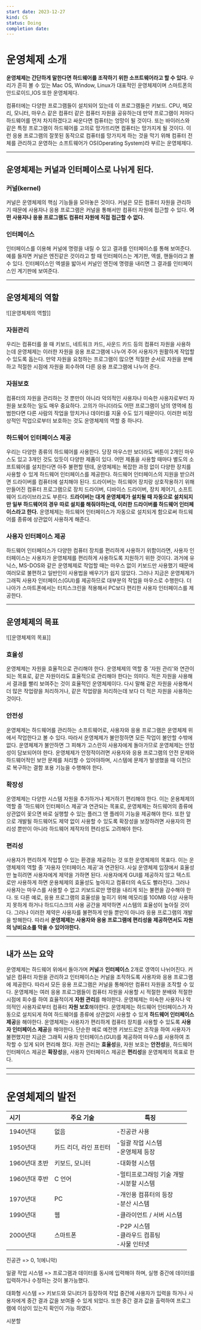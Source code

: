 ```yaml
---
start date: 2023-12-27
kind: CS
status: Doing
completion date:
---
```


# 운영체제 소개

__운영체제는 간단하게 말한다면 하드웨어를 조작하기 위한 소프트웨어라고 할 수 있다.__
우리가 흔히 볼 수 있는 Mac OS, Window, Linux가 대표적인 운영체제이며 스마트폰의 안드로이드,IOS 또한 운영체제다.

컴퓨터에는 다양한 프로그램들이 설치되어 있는데 이 프로그램들은 키보드. CPU, 메모리, 모니터, 마우스 같은 컴퓨터 같은 컴퓨터 자원을 공유하는데 만약 프로그램이 저마다 하드웨어를 먼저 차지하겠다고 싸운다면 컴퓨터는 엉망이 될 것이다. 또는 바이러스와 같은 특정 프로그램이 하드웨어를 고의로 망가뜨리면 컴퓨터는 망가지게 될 것이다. 이런 응용 프로그램의 잘못된 동작으로 컴퓨터를 망가지게 하는 것을 막기 위해 컴퓨터 전체를 관리하고 운영하는 소프트웨어가 OS(Operating System)라 부르는 운영체제다.


***

## 운영체제는 커널과 인터페이스로 나뉘게 된다.


### 커널(kernel)

커널은 운영체제의 핵심 기능들을 모아놓은 것이다.
커널은 모든 컴퓨터 자원을 관리하기 때문에 사용자나 응용 프로그램은 커널을 통해서만 컴퓨터 자원에 접근할 수 있다. **어떤 사용자나 응용 프로그램도 컴퓨터 자원에 직접 접근할 수 없다.**

### 인터페이스

인터페이스를 이용해 커널에 명령을 내릴 수 있고 결과를 인터페이스를 통해 보여준다.
예를 들자면 커널은 엔진같은 것이라고 할 때 인터페이스는 계기판, 엑셀, 핸들이라고 볼 수 있다. 인터페이스인 엑셀을 밟아서 커널인 엔진에 명령을 내리면 그 결과를 인터페이스인 계기판에 보여준다.


***

## 운영체제의 역할


![[운영체제의 역할]]

### 자원관리

우리는 컴퓨터를 쓸 때 키보드, 네트워크 카드, 사운드 카드 등의 컴퓨터 자원을 사용하는데 운영체제는 이러한 자원을 응용 프로그램에 나누어 주어 사용자가 원활하게 작업할 수 있도록 돕는다. 만약 자원을 요청하는 프로그램이 많으면 적절한 순서로 자원을 분배하고 적절한 시점에 자원을 회수하여 다른 응용 프로그램에 나누어 준다.

### 자원보호

컴퓨터의 자원을 관리하는 것 뿐만이 아니라 악의적인 사용자나 미숙한 사용자로부터 자원을 보호하는 일도 매우 중요하다. 고의가 아니더라도 어떤 프로그램이 남의 영역에 침범한다면 다른 사람의 작업을 망치거나 데이터를 지울 수도 있기 때문이다. 이러한 비정상적인 작업으로부터 보호하는 것도 운영체제의 역할 중 하나다.

### 하드웨어 인터페이스 제공

우리는 다양한 종류의 하드웨어를 사용한다. 당장 마우스만 보더라도 버튼이 2개인 마우스도 있고 3개인 것도 있듯이 다양한  제품이 있다. 어떤 제품을 사용할 때마다 별도의 소프트웨어를 설치한다면 아주 불편할 텐데, 운영체제는 복잡한 과정 없이 다양한 장치를 사용할 수 있게 하드웨어 인터페이스를 제공한다. 하드웨어 인터페이스의 지원을 받으려면 드라이버를 컴퓨터에 설치해야 된다. 드라이버는 하드웨어 장치랑 상호작용하기 위해 만들어진 컴퓨터 프로그램으로 장치 드라이버, 디바이스 드라이버, 장치 제어기, 소프트웨어 드라이브라고도 부른다. **드라이버는 대게 운영체제가 설치될 때 자동으로 설치되지만 일부 하드웨어의 경우 따로 설치를 해줘야하는데, 이러한 드라이버를 하드웨어 인터페이스라고 한다.** 운영체제는 하드웨어 인터페이스가 자동으로 설치되게 함으로써 하드웨어를 종류에 상관없이 사용하게 해준다.

### 사용자 인터페이스 제공

하드웨어 인터페이스가 다양한 컴퓨터 장치를 편리하게 사용하기 위함이라면, 사용자 인터페이스는 사용자가 운영체제를 편리하게 사용하도록 지원하기 위한 것이다. 과거에 유닉스, MS-DOS와 같은 운영체제로 작업할 때는 마우스 없이 키보드만 사용했기 때문에 여러모로 불편하고 일반인이 사용법을 배우기가 쉽지 않았다. 그러나 지금은 운영체제가 그래픽 사용자 인터페이스(GUI)를 제공하므로 대부분의 작업을 마우스로 수행한다. 더 나아가 스마트폰에서는 터치스크린을 적용해서 PC보다 편리한 사용자 인터페이스를 제공한다.


***

## 운영체제의 목표

![[운영체제의 목표]]

### 효율성

운영체제는 자원을 효율적으로 관리해야 한다. 운영체제의 역할 중 '자원 관리'와 연관이 되는 목표로, 같은 자원이라도 효율적으로 관리해야 한다는 의미다. 적은 자원을 사용해서 결과를 빨리 보여주는 것이 효율적인 운영체제이다. 다시 말해 같은 자원을 사용해서 더 많은 작업량을 처리하거나, 같은 작업량을 처리하는데 보다 더 적은 자원을 사용하는 것이다.

### 안전성

운영체제는 하드웨어를 관리하는 소프트웨어로, 사용자와 응용 프로그램은 운영체제 위에서 작업한다고 볼 수 있다. 따라서 운영체제가 불안정하면 모든 작업이 불안할 수밖에 없다. 운영체제가 불안하면 그 피해가 고스란히 사용자에게 돌아가므로 운영체제는 안정성이 담보되어야 한다. 운영체제가 안정적이려면 사용자와 응용 프로그램의 안전 문제와 하드웨어적인 보안 문제를 처리할 수 있어야하며, 시스템에 문제가 발생했을 때 이전으로 복구하는 결함 포용 기능을 수행해야 한다.

### 확장성

운영체제는 다양한 시스템 자원을 추가하거나 제거하기 편리해야 한다. 이는 운용체제의 역할 중 '하드웨어 인터페이스 제공'과 연관되는 목표로, 운영체제는 하드웨어의 종류에 상관없이 꽂으면 바로 실행할 수 있는 플러그 앤 플레이 기능을 제공해야 한다. 또한 앞으로 개발될 하드웨어도 제약 없이 사용할 수 있도록 확장성을 보장하려면 사용자의 편리성 뿐만이 아니라 하드웨어 제작자의 편리성도 고려해야 한다.

### 편리성

사용자가 편리하게 작업할 수 있는 환경을 제공하는 것 또한 운영체제의 목표다. 이는 운영체제의 역할 중 '자용자 인터페이스 제공'과 연관된다. 사실 운영체제 입장에서 효율성만 높히려면 사용자에게 제약을 가하면 된다. 사용자에게 GUI를 제공하지 않고 텍스트로만 사용하게 하면 운용체제의 효율성도 높아지고 컴퓨터의 속도도 빨라진다. 그러나 사용자는 마우스를 사용할 수 없고 키보드로만 명령을 내리게 되는 불편을 감수해야 한다. 또 다른 예로, 응용 프로그램의 효율성을 높히기 위해 메모리를 100MB 이상 사용하지 못하게 하거나 하드디스크의 사용 공간을 제약하면 시스템의 효율성이 높아질 것이다. 그러나 이러한 제약은 사용자를 불편하게 만들 뿐만이 아니라 응용 프로그램의 개발을 방해한다. 따라서 **운영체제는 사용자와 응용 프로그램에 편리성을 제공하면서도 자원의 낭비요소를 막을 수 있어야한다.**


***

## 내가 쓰는 요약

운영체제는 하드웨어 위에서 돌아가며 **커널**과 **인터페이스** 2개로 영역이 나뉘어진다. 커널은 컴퓨터 자원을 관리하고 인터페이스는 커널을 조작하도록 사용자와 응용 프로그램에 제공한다. 따라서 모든 응용 프로그램은 커널을 통해야만 컴퓨터 자원을 조작할 수 있다.
운영체제는 여러 응용 프로그램들이 컴퓨터 자원을 사용할 시 적절한 분배와 적절한 시점에 회수를 하여 효율적이게 **자원 관리**를 해야한다. 운영체제는 미숙한 사용자나 악의적인 사용자로부터 컴퓨터 **자원 보호**해야한다. 운영체제는 하드웨어 인터페이스가 자동으로 설치되게 하여 하드웨어를 종류에 상관없이 사용할 수 있게 **하드웨어 인터페이스 제공**을 해야한다. 운영체제는 사용자가 편리하게 컴퓨터 장치를 사용할 수 있도록 **사용자 인터페이스 제공**을 해야한다. 단순한 예로 예전엔 키보드로만 조작을 하여 사용자가 불편했지만 지금은 그래픽 사용자 인터페이스(GUI)를 제공하여 마우스를 사용하여 조작할 수 있게 되어 편리해 졌다. 
자원 관리는 **효율성**을, 자원 보호는 **안전성**을, 하드웨어 인터페이스 제공은 **확장성**을, 사용자 인터페이스 제공은 **편리성**을 운영체제의 목표로 한다.


---
---

# 운영체제의 발전

| 시기          | 주요 기술              | 특징                                |
|:------------- | ---------------------- | ----------------------------------- |
|               |                        |                                     |
| 1940년대      | 없음                   | -진공관 사용                        |
| 1950년대      | 카드 리더, 라인 프린터 | -일괄 작업 시스템<br>-운영체제 등장 |
| 1960년대 초반 | 키보드, 모니터         | -대화형 시스템                      |
| 1960년대 후반 | C 언어                 | -멀티프로그래밍 기술 개발<br>-시분할 시스템                                    |
| 1970년대      | PC                     | -개인용 컴퓨터의 등장<br>-분산 시스템                                    |
| 1990년대      | 웹                     | -클라이언트 / 서버 시스템                                    |
| 2000년대      | 스마트폰               | -P2P 시스템<br>-클라우드 컴퓨팅<br>-사물 인터넷                                    |

진공관 
=> 0, 1(에니악)

일괄 작업 시스템 
=> 프로그램과 데이터를 동시에 입력해야 하며, 실행 중간에 데이터를 입력하거나 수정하는 것이 불가능했다.

대화형 시스템
=> 키보드와 모니터가 등장하여 작업 중간에 사용자가 입력을 하거나 사용자에게 중간 결과 값을 보여줄 수 있게 되었다. 또한 중간 결과 값을 출력하여 프로그램에 이상이 있는지 확인이 가능 하였다.

시분할